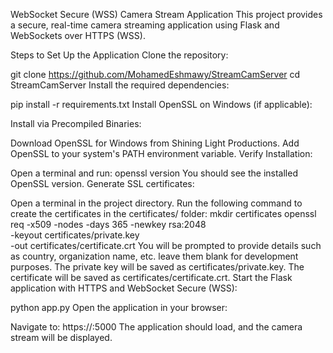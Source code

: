 WebSocket Secure (WSS) Camera Stream Application
This project provides a secure, real-time camera streaming application using Flask and WebSockets over HTTPS (WSS).

Steps to Set Up the Application
Clone the repository:

git clone https://github.com/MohamedEshmawy/StreamCamServer
cd StreamCamServer
Install the required dependencies:

pip install -r requirements.txt
Install OpenSSL on Windows (if applicable):

Install via Precompiled Binaries:

Download OpenSSL for Windows from Shining Light Productions.
Add OpenSSL to your system's PATH environment variable.
Verify Installation:

Open a terminal and run:
openssl version
You should see the installed OpenSSL version.
Generate SSL certificates:

Open a terminal in the project directory.
Run the following command to create the certificates in the certificates/ folder:
mkdir certificates
openssl req -x509 -nodes -days 365 -newkey rsa:2048 \
    -keyout certificates/private.key \
    -out certificates/certificate.crt
You will be prompted to provide details such as country, organization name, etc. leave them blank for development purposes.
The private key will be saved as certificates/private.key.
The certificate will be saved as certificates/certificate.crt.
Start the Flask application with HTTPS and WebSocket Secure (WSS):

python app.py
Open the application in your browser:

Navigate to:
https://<your-domain-or-ip>:5000
The application should load, and the camera stream will be displayed.
